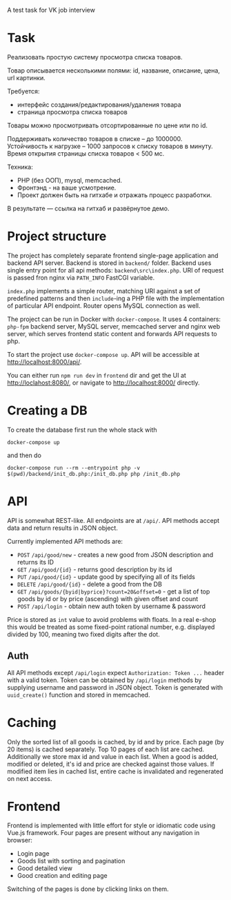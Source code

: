 A test task for VK job interview

Task
====

Реализовать простую систему просмотра списка товаров.

Товар описывается несколькими полями: id, название, описание, цена, url картинки.

Требуется:
- интерфейс создания/редактирования/удаления товара
- страница просмотра списка товаров

Товары можно просмотривать отсортированные по цене или по id.

Поддерживать количество товаров в списке – до 1000000.
Устойчивость к нагрузке – 1000 запросов к списку товаров в минуту.
Время открытия страницы списка товаров < 500 мс.

Техника:
- PHP (без ООП), mysql, memcached.
- Фронтэнд - на ваше усмотрение.
- Проект должен быть на гитхабе и отражать процесс разработки.

В результате — ссылка на гитхаб и развёрнутое демо.

Project structure
=================

The project has completely separate frontend single-page application and backend API server.
Backend is stored in `backend/` folder. Backend uses single entry point for all api methods:
`backend\src\index.php`. URI of request is passed fron nginx via `PATH_INFO` FastCGI variable.

`index.php` implements a simple router, matching URI against a set of predefined patterns and then
`include`-ing a PHP file with the implementation of particular API endpoint. Router opens MySQL connection
as well.

The project can be run in Docker with `docker-compose`. It uses 4 containers: `php-fpm` backend server,
MySQL server, memcached server and nginx web server, which serves frontend static content and forwards
API requests to php.

To start the project use `docker-compose up`. API will be accessible at <http://localhost:8000/api/>.

You can either run `npm run dev` in `frontend` dir and get the UI at <http://loclahost:8080/>, or navigate
to <http://localhost:8000/> directly.

Creating a DB
=============

To create the database first run the whole stack with

`docker-compose up`

and then do

`docker-compose run --rm --entrypoint php -v $(pwd)/backend/init_db.php:/init_db.php php /init_db.php`

API
===

API is somewhat REST-like. All endpoints are at `/api/`. API methods accept data and return results in
JSON object.

Currently implemented API methods are:

- `POST` `/api/good/new` - creates a new good from JSON description and returns its ID
- `GET` `/api/good/{id}` - returns good description by its id
- `PUT` `/api/good/{id}` - update good by specifying all of its fields
- `DELETE` `/api/good/{id}` - delete a good from the DB
- `GET` `/api/goods/{byid|byprice}?count=20&offset=0` - get a list of top goods by id or by price (ascending) with given offset and count
- `POST` `/api/login` - obtain new auth token by username & password

Price is stored as `int` value to avoid problems with floats. In a real e-shop this would be treated as some
fixed-point rational number, e.g. displayed divided by 100, meaning two fixed digits after the dot.

Auth
----

All API methods except `/api/login` expect `Authorization: Token ...` header with a valid token. Token
can be obtained by `/api/login` methods by supplying username and password in JSON object.
Token is generated with `uuid_create()` function and stored in memcached.

Caching
=======

Only the sorted list of all goods is cached, by id and by price. Each page (by 20 items) is cached separately.
Top 10 pages of each list are cached. Additionally we store max id and value in each list.
When a good is added, modified or deleted, it's id and price are checked against those values. If modified
item lies in cached list, entire cache is invalidated and regenerated on next access.

Frontend
========

Frontend is implemented with little effort for style or idiomatic code using Vue.js framework. Four pages are
present without any navigation in browser:

- Login page
- Goods list with sorting and pagination
- Good detailed view
- Good creation and editing page

Switching of the pages is done by clicking links on them.

